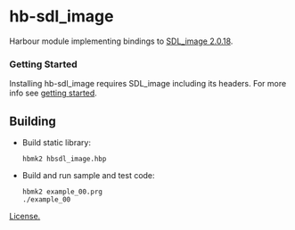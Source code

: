 # hb-sdl_image

Harbour module implementing bindings to [SDL_image 2.0.18](https://libsdl.org/).

### Getting Started

Installing hb-sdl_image requires SDL_image including its headers. For more info see [getting started](examples/README.md).

## Building

- Build static library:

   ```
   hbmk2 hbsdl_image.hbp
   ```

- Build and run sample and test code:

   ```
   hbmk2 example_00.prg
   ./example_00
   ```

[License.](LICENSE)
